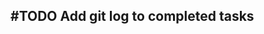 ## #TODO Add git log to completed tasks
<!--
#story
created:2023-10-02T04:10:35.671Z
task-id:iIFGx
story-id:Add-git-log-to-completed-tasks order:0
-->